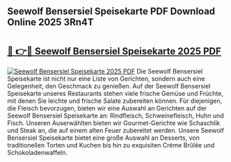 ## Seewolf Bensersiel Speisekarte PDF Download Online 2025 3Rn4T

# <h2><a href="http://gce6jf.nevu.top/?p=Seewolf+Bensersiel+Speisekarte">🔗 👉🔴 Seewolf Bensersiel Speisekarte 2025 PDF</a></h2>

[![Seewolf Bensersiel Speisekarte 2025 PDF](https://i.imgur.com/dBaPXMq.png)](http://gce6jf.nevu.top/?p=Seewolf+Bensersiel+Speisekarte)
Die Seewolf Bensersiel Speisekarte ist nicht nur eine Liste von Gerichten, sondern auch eine Gelegenheit, den Geschmack zu genießen. Auf der Seewolf Bensersiel Speisekarte unseres Restaurants stehen viele frische Gemüse und Früchte, mit denen Sie leichte und frische Salate zubereiten können. Für diejenigen, die Fleisch bevorzugen, bieten wir eine Auswahl an Gerichten auf der Seewolf Bensersiel Speisekarte an: Rindfleisch, Schweinefleisch, Huhn und Fisch. Unseren Auserwählten bieten wir Gourmet-Gerichte wie Schaschlik und Steak an, die auf einem alten Feuer zubereitet werden. Unsere Seewolf Bensersiel Speisekarte bietet eine große Auswahl an Desserts, von traditionellen Torten und Kuchen bis hin zu exquisiten Crème Brûlée und Schokoladenwaffeln.
